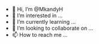 - 👋 Hi, I’m @MkandyH
- 👀 I’m interested in ...
- 🌱 I’m currently learning ...
- 💞️ I’m looking to collaborate on ...
- 📫 How to reach me ...

<!---
MkandyH/MkandyH is a ✨ special ✨ repository because its `README.md` (this file) appears on your GitHub profile.
You can click the Preview link to take a look at your changes.
--->
